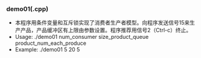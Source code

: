 ### demo01(.cpp)
- 本程序用条件变量和互斥锁实现了消费者生产者模型。向程序发送信号15来生产产品，产品缓冲区有上限由参数设置。程序推荐用信号2（Ctrl-c）终止。
- Usage: ./demo01 num_consumer size_product_queue product_num_each_produce
- Example: ./demo01 5 20 5
